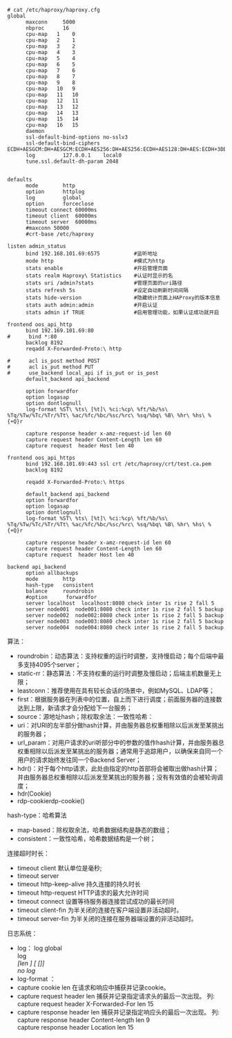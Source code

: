 ```
# cat /etc/haproxy/haproxy.cfg
global
      maxconn     5000
      nbproc      16
      cpu-map   1    0
      cpu-map   2    1
      cpu-map   3    2
      cpu-map   4    3
      cpu-map   5    4
      cpu-map   6    5
      cpu-map   7    6
      cpu-map   8    7
      cpu-map   9    8
      cpu-map   10   9
      cpu-map   11   10
      cpu-map   12   11
      cpu-map   13   12
      cpu-map   14   13
      cpu-map   15   14
      cpu-map   16   15
      daemon
      ssl-default-bind-options no-sslv3
      ssl-default-bind-ciphers ECDH+AESGCM:DH+AESGCM:ECDH+AES256:DH+AES256:ECDH+AES128:DH+AES:ECDH+3DES:DH+3DES:RSA+AESGCM:RSA+AES:RSA+3DES:!aNULL:!MD5:!DSS
      log         127.0.0.1    local0
      tune.ssl.default-dh-param 2048
       

defaults
      mode        http
      option      httplog
      log         global
      option      forceclose
      timeout connect 60000ms
      timeout client  60000ms
      timeout server  60000ms
      #maxconn 50000
      #crt-base /etc/haproxy

listen admin_status
      bind 192.168.101.69:6575           #监听地址
      mode http                          #模式为http
      stats enable                       #开启管理页面
      stats realm Haproxy\ Statistics    #认证时显示的名
      stats uri /admin?stats             #管理页面的uri路径
      stats refresh 5s                   #设定自动刷新时间间隔
      stats hide-version                 #隐藏统计页面上HAProxy的版本信息
      stats auth admin:admin             #开启认证
      stats admin if TRUE                #启用管理功能，如果认证成功就开启

frontend oos_api_http
      bind 192.169.101.69:80
#      bind *:80
      backlog 8192
      reqadd X-Forwarded-Proto:\ http

#      acl is_post method POST
#      acl is_put method PUT
#      use_backend local_api if is_put or is_post
      default_backend api_backend

      option forwardfor
      option logasap
      option dontlognull
      log-format %ST\ %ts\ [%t]\ %ci:%cp\ %ft/%b/%s\ %Tq/%Tw/%Tc/%Tr/%Tt\ %ac/%fc/%bc/%sc/%rc\ %sq/%bq\ %B\ %hr\ %hs\ %{+Q}r

      capture response header x-amz-request-id len 60
      capture request header Content-Length len 60
      capture request  header Host len 40

frontend oos_api_https
      bind 192.168.101.69:443 ssl crt /etc/haproxy/crt/test.ca.pem
      backlog 8192

      reqadd X-Forwarded-Proto:\ https

      default_backend api_backend
      option forwardfor
      option logasap
      option dontlognull
      log-format %ST\ %ts\ [%t]\ %ci:%cp\ %ft/%b/%s\ %Tq/%Tw/%Tc/%Tr/%Tt\ %ac/%fc/%bc/%sc/%rc\ %sq/%bq\ %B\ %hr\ %hs\ %{+Q}r

      capture response header x-amz-request-id len 60
      capture request header Content-Length len 60
      capture request  header Host len 40

backend api_backend
      option allbackups
      mode        http
      hash-type   consistent
      balance     roundrobin
      #option      forwardfor
      server localhost  localhost:8080 check inter 1s rise 2 fall 5 
      server node001  node001:8080 check inter 1s rise 2 fall 5 backup
      server node002  node002:8080 check inter 1s rise 2 fall 5 backup 
      server node003  node003:8080 check inter 1s rise 2 fall 5 backup
      server node004  node004:8080 check inter 1s rise 2 fall 5 backup
```  

算法：  
- roundrobin：动态算法：支持权重的运行时调整，支持慢启动；每个后端中最多支持4095个server；
- static-rr：静态算法：不支持权重的运行时调整及慢启动；后端主机数量无上限；
- leastconn：推荐使用在具有较长会话的场景中，例如MySQL、LDAP等；
- first：根据服务器在列表中的位置，自上而下进行调度；前面服务器的连接数达到上限，新请求才会分配给下一台服务；
- source：源地址hash；除权取余法：一致性哈希：
- uri：对URI的左半部分做hash计算，并由服务器总权重相除以后派发至某挑出的服务器；
- url_param：对用户请求的uri听<params>部分中的参数的值作hash计算，并由服务器总权重相除以后派发至某挑出的服务器；通常用于追踪用户，以确保来自同一个用户的请求始终发往同一个Backend Server；
- hdr(<name>)：对于每个http请求，此处由<name>指定的http首部将会被取出做hash计算； 并由服务器总权重相除以后派发至某挑出的服务器；没有有效值的会被轮询调度； 
- hdr(Cookie)	
- rdp-cookierdp-cookie(<name>)

hash-type：哈希算法  
- map-based：除权取余法，哈希数据结构是静态的数组；
- consistent：一致性哈希，哈希数据结构是一个树；

连接超时时长：		
- timeout client <timeout> 默认单位是毫秒;
- timeout server <timeout>
- timeout http-keep-alive <timeout> 持久连接的持久时长
- timeout http-request <timeout> HTTP请求的最大允许时间
- timeout connect <timeout> 设置等待服务器连接尝试成功的最长时间
- timeout client-fin <timeout> 为半关闭的连接在客户端设置非活动超时。
- timeout server-fin <timeout> 为半关闭的连接在服务器端设置的非活动超时。 

日志系统：			
- log：
  log global  
  log <address> [len <length>] <facility> [<level> [<minlevel>]]  
  no log  
- log-format <string>：
- capture cookie <name> len <length>  在请求和响应中捕获并记录cookie。 
- capture request header <name> len <length> 捕获并记录指定请求头的最后一次出现。 
列:
capture request header X-Forwarded-For len 15  
- capture response header <name> len <length> 捕获并记录指定响应头的最后一次出现。
列:
capture response header Content-length len 9  
capture response header Location len 15  

